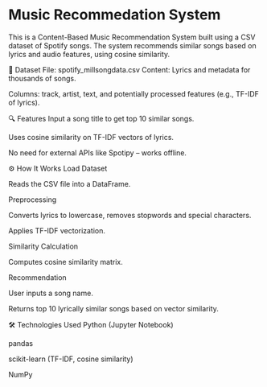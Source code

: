 # Music Recommedation System
This is a Content-Based Music Recommendation System built using a CSV dataset of Spotify songs. The system recommends similar songs based on lyrics and audio features, using cosine similarity.

📁 Dataset
File: spotify_millsongdata.csv
Content: Lyrics and metadata for thousands of songs.

Columns: track, artist, text, and potentially processed features (e.g., TF-IDF of lyrics).

🔍 Features
Input a song title to get top 10 similar songs.

Uses cosine similarity on TF-IDF vectors of lyrics.

No need for external APIs like Spotipy – works offline.

⚙️ How It Works
Load Dataset

Reads the CSV file into a DataFrame.

Preprocessing

Converts lyrics to lowercase, removes stopwords and special characters.

Applies TF-IDF vectorization.

Similarity Calculation

Computes cosine similarity matrix.

Recommendation

User inputs a song name.

Returns top 10 lyrically similar songs based on vector similarity.

🛠 Technologies Used
Python (Jupyter Notebook)

pandas

scikit-learn (TF-IDF, cosine similarity)

NumPy
